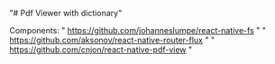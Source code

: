 "# Pdf Viewer with dictionary"

Components:
" https://github.com/johanneslumpe/react-native-fs "
" https://github.com/aksonov/react-native-router-flux "
" https://github.com/cnjon/react-native-pdf-view "


